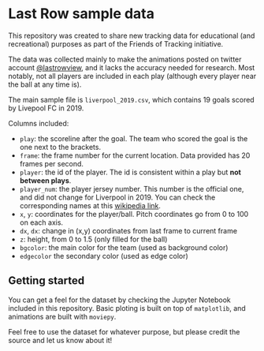 # Last Row sample data

This repository was created to share new tracking data for educational (and recreational) purposes as part of the Friends of Tracking initiative.

The data was collected mainly to make the animations posted on twitter account [@lastrowview](https://twitter.com/lastrowview), and it lacks the accuracy needed for research. Most notably, not all players are included in each play (although every player near the ball at any time is).

The main sample file is ``liverpool_2019.csv``, which contains 19 goals scored by Livepool FC in 2019.

Columns included:
* ``play``: the scoreline after the goal. The team who scored the goal is the one next to the brackets.
* ``frame``: the frame number for the current location. Data provided has 20 frames per second.
* ``player``: the id of the player. The id is consistent within a play but **not between plays**.
* ``player_num``: the player jersey number. This number is the official one, and did not change for Liverpool in 2019. You can check the corresponding names at this [wikipedia link](https://en.wikipedia.org/wiki/2019%E2%80%9320_Liverpool_F.C._season#Squad_statistics).
* ``x``, ``y``: coordinates for the player/ball. Pitch coordinates go from 0 to 100 on each axis.
* ``dx``, ``dx``: change in (x,y) coordinates from last frame to current frame
* ``z``: height, from 0 to 1.5 (only filled for the ball)
* ``bgcolor``: the main color for the team (used as background color)
* ``edgecolor`` the secondary color (used as edge color)

## Getting started

You can get a feel for the dataset by checking the Jupyter Notebook included in this repository. Basic ploting is built on top of ``matplotlib``, and animations are built with ``moviepy``.

Feel free to use the dataset for whatever purpose, but please credit the source and let us know about it!
